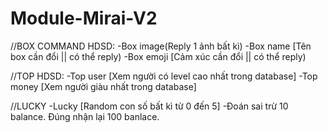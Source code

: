 # Module-Mirai-V2
//BOX COMMAND
HDSD:
-Box image(Reply 1 ảnh bất kì)
-Box name [Tên box cần đổi || có thể reply)
-Box emoji [Cảm xúc cần đổi || có thể reply)

//TOP
HDSD:
-Top user [Xem người có level cao nhất trong database]
-Top money [Xem người giàu nhất trong database]

//LUCKY
-Lucky [Random con số bất kì từ 0 đến 5]
-Đoán sai trừ 10 balance. Đúng nhận lại 100 banlace.
